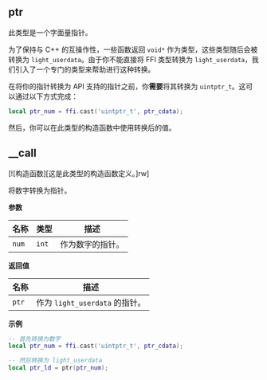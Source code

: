 ## ptr

此类型是一个字面量指针。

为了保持与 C++ 的互操作性，一些函数返回 `void*` 作为类型，这些类型随后会被转换为 `light_userdata`。由于你不能直接将 FFI 类型转换为 `light_userdata`，我们引入了一个专门的类型来帮助进行这种转换。

在将你的指针转换为 API 支持的指针之前，你**需要**将其转换为 `uintptr_t`。这可以通过以下方式完成：

```lua
local ptr_num = ffi.cast('uintptr_t', ptr_cdata);
```

然后，你可以在此类型的构造函数中使用转换后的值。

## __call
[![构造函数][这是此类型的构造函数定义。]rw]

将数字转换为指针。

**参数**

| 名称 | 类型 | 描述 |
| ---- | ---- | ----------- |
| `num` | `int` | 作为数字的指针。 |

**返回值**

| 名称 | 描述 |
| ---- | ----------- |
| `ptr` | 作为 `light_userdata` 的指针。 |

**示例**

```lua
-- 首先转换为数字
local ptr_num = ffi.cast('uintptr_t', ptr_cdata);

-- 然后转换为 light_userdata
local ptr_ld = ptr(ptr_num);
```